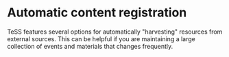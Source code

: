 # Automatic content registration

TeSS features several options for automatically "harvesting" resources from external sources.
This can be helpful if you are maintaining a large collection of events and materials that changes frequently.

```{tableofcontents}
```